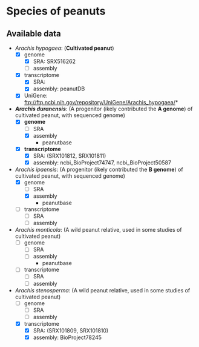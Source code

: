 Species of peanuts
======

## Available data
- _Arachis hypogaea_: (**Cultivated peanut**)
	- [x] genome
		- [x] SRA: SRX516262
		- [ ] assembly
	- [x] transcriptome
		- [x] SRA: 
		- [x] assembly: peanutDB 
	- [x] UniGene: ftp://ftp.ncbi.nih.gov/repository/UniGene/Arachis_hypogaea/*
- _**Arachis duranensis**_: (A progenitor (ikely contributed the **A genome**) of cultivated peanut, with sequenced genome)
	- [x] **genome**
		- [ ] SRA
		- [x] assembly
			- peanutbase
	- [x] **transcriptome**
		- [x] SRA: (SRX101812, SRX101811)
		- [x] assembly: ncbi_BioProject74747, ncbi_BioProject50587
- _Arachis ipaensis_: (A progenitor (ikely contributed the **B genome**) of cultivated peanut, with sequenced genome)
	- [x] genome
		- [ ] SRA
		- [x] assembly
			- peanutbase
	- [ ] transcriptome
		- [ ] SRA
		- [ ] assembly
- _Arachis monticola_: (A wild peanut relative, used in some studies of cultivated peanut)
	- [ ] genome
		- [ ] SRA
		- [ ] assembly
			- peanutbase
	- [ ] transcriptome
		- [ ] SRA
		- [ ] assembly
- _Arachis stenosperma_: (A wild peanut relative, used in some studies of cultivated peanut)
	- [ ] genome
		- [ ] SRA
		- [ ] assembly
	- [x] transcriptome
		- [x] SRA: (SRX101809, SRX101810)
		- [x] assembly: BioProject78245
